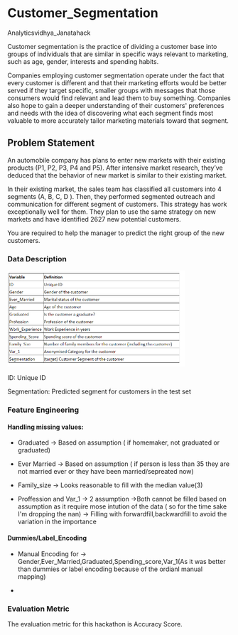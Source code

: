 # Customer_Segmentation
Analyticsvidhya_Janatahack


Customer segmentation is the practice of dividing a customer base into groups of individuals that are similar in specific ways relevant to marketing, such as age, gender, interests and spending habits.

Companies employing customer segmentation operate under the fact that every customer is different and that their marketing efforts would be better served if they target specific, smaller groups with messages that those consumers would find relevant and lead them to buy something. Companies also hope to gain a deeper understanding of their customers' preferences and needs with the idea of discovering what each segment finds most valuable to more accurately tailor marketing materials toward that segment.

## Problem Statement

An automobile company has plans to enter new markets with their existing products (P1, P2, P3, P4 and P5). After intensive market research, they’ve deduced that the behavior of new market is similar to their existing market. 

In their existing market, the sales team has classified all customers into 4 segments (A, B, C, D ). Then, they performed segmented outreach and communication for different segment of customers. This strategy has work exceptionally well for them. They plan to use the same strategy on new markets and have identified 2627 new potential customers. 

You are required to help the manager to predict the right group of the new customers.

### Data Description

<img src= "images/Data_description.PNG" width='400'>

ID: Unique ID

Segmentation: Predicted segment for customers in the test set

### Feature Engineering

#### Handling missing values:

- Graduated -> Based on assumption ( if homemaker, not graduated or graduated)

- Ever Married -> Based on assumption ( if person is less than 35 they are not married ever or they have been married/sepreated now)

- Family_size  -> Looks reasonable to fill with the median value(3)

- Proffession and Var_1 -> 2 assumption
                        ->Both cannot be filled based on assumption as it require mose intution of the data ( so for the time sake I'm dropping the nan)
                        -> Filling with forwardfill,backwardfill to avoid the variation in the importance

#### Dummies/Label_Encoding

- Manual Encoding for -> Gender,Ever_Married,Graduated,Spending_score,Var_1(As it was better than dummies or label encoding because of the ordianl manual mapping)

-

### Evaluation Metric

The evaluation metric for this hackathon is Accuracy Score.

